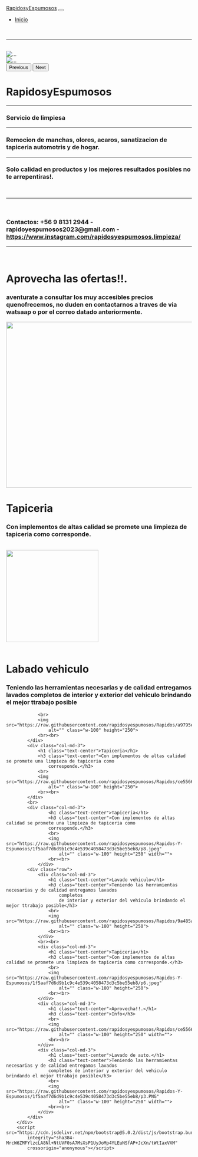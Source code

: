 <html lang="en">

<head>
    <meta charset="UTF-8">
    <meta http-equiv="X-UA-Compatible" content="IE=edge">
    <meta name="viewport" content="width=device-width, initial-scale=1.0">
    <title>Rapidos y espumosos</title>
    <link href="https://cdn.jsdelivr.net/npm/bootstrap@5.0.2/dist/css/bootstrap.min.css" rel="stylesheet"
        integrity="sha384-EVSTQN3/azprG1Anm3QDgpJLIm9Nao0Yz1ztcQTwFspd3yD65VohhpuuCOmLASjC" crossorigin="anonymous">
    <link rel="stylesheet" href="estilos.css">
</head>

<body>
    <nav class="navbar navbar-expand-lg navbar-dark bg-dark">
        <div class="container-fluid">
            <a class="navbar-brand" href="#">RapidosyEspumosos</a>
            <button class="navbar-toggler" type="button" data-bs-toggle="collapse"
                data-bs-target="#navbarSupportedContent" aria-controls="navbarSupportedContent" aria-expanded="false"
                aria-label="Toggle navigation">
                <span class="navbar-toggler-icon"></span>
            </button>
            <div class="collapse navbar-collapse" id="navbarSupportedContent">
                <ul class="navbar-nav me-auto mb-2 mb-lg-0 espacio">
                    <li class="nav-item">
                        <a class="nav-link active" aria-current="page" href="">Inicio</a>
                    </li>
                </ul>
            </div>
        </div>
    </nav>
    <br>
    <hr><br>
    <div class="row">
        <div class="col-6">
            <div id="carouselExampleControls" class="carousel slide" data-bs-ride="carousel">
                <div class="carousel-inner">
                    <div class="carousel-item active">
                        <img src="https://raw.githubusercontent.com/rapidosyespumosos/Rapidos/9a485a6a9605ef651ba550e851a77885e5c8322d/p.jpg"
                            class="d-block w-100" alt="...">
                    </div>
                    <div class="carousel-item">
                        <img src="https://raw.githubusercontent.com/rapidosyespumosos/Rapidos/9a485a6a9605ef651ba550e851a77885e5c8322d/p1.jpeg"
                            class="d-block w-100" alt="...">
                    </div>
                </div>
                <button class="carousel-control-prev" type="button" data-bs-target="#carouselExampleControls"
                    data-bs-slide="prev">
                    <span class="carousel-control-prev-icon" aria-hidden="true"></span>
                    <span class="visually-hidden">Previous</span>
                </button>
                <button class="carousel-control-next" type="button" data-bs-target="#carouselExampleControls"
                    data-bs-slide="next">
                    <span class="carousel-control-next-icon" aria-hidden="true"></span>
                    <span class="visually-hidden">Next</span>
                </button>
            </div>
        </div>
    </div>
    <div class="col-6">
        <h1 class="text-center">RapidosyEspumosos</h1>
        <hr>
        <b>
            <h3>Servicio de limpiesa</h3>
        </b>
        <hr>
        <h3>Remocion de manchas, olores, acaros, sanatizacion de tapiceria automotris y de hogar.</h3>
        <hr>
        <h3>Solo calidad en productos y los mejores resultados posibles no te arrepentiras!.</h3>
        <br>
        <hr><br>
        <h3>Contactos: +56 9 8131 2944 - rapidoyespumosos2023@gmail.com - <a
                href="https://www.instagram.com/rapidosyespumosos.limpieza">https://www.instagram.com/rapidosyespumosos.limpieza/</a>
        </h3>
        <hr><br>
        <h1 class="text-center">Aprovecha las ofertas!!.</h1>
        <h3 class="text-center">aventurate a consultar los muy accesibles precios quenofrecemos, no duden en
            contactarnos a traves de via watsaap o por el correo datado anteriormente.</h3>
        <img src="https://raw.githubusercontent.com/rapidosyespumosos/Rapidos/143edcd4b7bfa613568839d574e5155c6063a3ac/p15.PNG"
            alt="" class="w-100" height="450" width="700">
        <br>
    </div>
        <div class="row">
            <div class="col-md-3">
                <h1 class="text-center">Tapiceria</h1>
                <h3 class="text-center">Con implementos de altas calidad se promete una limpieza de tapiceria como
                    corresponde.</h3>
                <br>
                <img src="https://github.com/rapidosyespumosos/Rapidos/blob/RP-page/p10.PNG?raw=true" alt=""
                    class="w-100" height="250">
                <br><br>
            </div>
            <div class="col-md-3">
                <h1 class="text-center">Labado vehiculo</h1>
                <h3 class="text-center">Teniendo las herramientas necesarias y de calidad entregamos lavados
                    completos de interior y exterior del vehiculo brindando el mejor ttrabajo posible</h3>
                    
                <br>
                <img src="https://raw.githubusercontent.com/rapidosyespumosos/Rapidos/a9795e879194f46f3155c904abc3ade5c60506e8/p12.PNG"
                    alt="" class="w-100" height="250">
                <br><br>
            </div>
            <div class="col-md-3">
                <h1 class="text-center">Tapiceria</h1>
                <h3 class="text-center">Con implementos de altas calidad se promete una limpieza de tapiceria como
                    corresponde.</h3>
                <br>
                <img src="https://raw.githubusercontent.com/rapidosyespumosos/Rapidos/ce55669cd8c0699f7b88c188c1907ae34cb1f036/p13.PNG"
                    alt="" class="w-100" height="250">
                <br><br>
            </div>
            <br>
            <div class="col-md-3">
                    <h1 class="text-center">Tapiceria</h1>
                    <h3 class="text-center">Con implementos de altas calidad se promete una limpieza de tapiceria como
                    corresponde.</h3>
                    <br>
                    <img src="https://raw.githubusercontent.com/rapidosyespumosos/Rapidos-Y-Espumosos/1f5aaf7d6d9b1c9c4e539c4058473d3c5be55eb8/p8.jpeg"
                        alt="" class="w-100" height="250" width="">
                    <br><br>
                </div>
            <div class="row">
                <div class="col-md-3">
                    <h1 class="text-center">Lavado vehiculo</h1>
                    <h3 class="text-center">Teniendo las herramientas necesarias y de calidad entregamos lavados
                        completos
                        de interior y exterior del vehiculo brindando el mejor ttrabajo posible</h3>
                    <br>
                    <img src="https://raw.githubusercontent.com/rapidosyespumosos/Rapidos/9a485a6a9605ef651ba550e851a77885e5c8322d/p7.jpeg"
                        alt="" class="w-100" height="250">
                    <br><br>
                </div>
                <br><br>
                <div class="col-md-3">
                    <h1 class="text-center">Tapiceria</h1>
                    <h3 class="text-center">Con implementos de altas calidad se promete una limpieza de tapiceria como corresponde.</h3>    
                    <br>
                    <img src="https://raw.githubusercontent.com/rapidosyespumosos/Rapidos-Y-Espumosos/1f5aaf7d6d9b1c9c4e539c4058473d3c5be55eb8/p6.jpeg"
                        alt="" class="w-100" height="250">
                    <br><br>
                </div>
                <div class="col-md-3">
                    <h1 class="text-center">Aprovecha!!.</h1>
                    <h3 class="text-center">Info</h3>
                    <br>
                    <img src="https://raw.githubusercontent.com/rapidosyespumosos/Rapidos/ce55669cd8c0699f7b88c188c1907ae34cb1f036/p12.PNG"
                        alt="" class="w-100" height="250" width="">
                    <br><br>
                </div>
                <div class="col-md-3">
                    <h1 class="text-center">Lavado de auto.</h1>
                    <h3 class="text-center">Teniendo las herramientas necesarias y de calidad entregamos lavados
                    completos de interior y exterior del vehiculo brindando el mejor ttrabajo posible</h3>
                    <br>
                    <img src="https://raw.githubusercontent.com/rapidosyespumosos/Rapidos-Y-Espumosos/1f5aaf7d6d9b1c9c4e539c4058473d3c5be55eb8/p3.PNG"
                        alt="" class="w-100" height="250" width="">
                    <br><br>
                </div>
            </div>
        </div>
        <script src="https://cdn.jsdelivr.net/npm/bootstrap@5.0.2/dist/js/bootstrap.bundle.min.js"
            integrity="sha384-MrcW6ZMFYlzcLA8Nl+NtUVF0sA7MsXsP1UyJoMp4YLEuNSfAP+JcXn/tWtIaxVXM"
            crossorigin="anonymous"></script>
